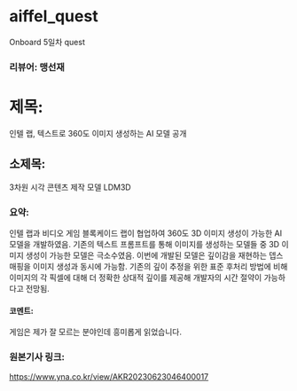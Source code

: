 # aiffel_quest 

Onboard 5일차 quest
### 리뷰어: 맹선재


# 제목: 
인텔 랩, 텍스트로 360도 이미지 생성하는 AI 모델 공개


## 소제목:
3차원 시각 콘텐츠 제작 모델 LDM3D


### 요약:
인텔 랩과 비디오 게임 블록케이드 랩이 협업하여 360도 3D 이미지 생성이 가능한 AI 모델을 개발하였음.
기존의 텍스트 프롬프트를 통해 이미지를 생성하는 모델들 중 3D 이미지 생성이 가능한 모델은 극소수였음.
이번에 개발된 모델은 깊이감을 재현하는 뎁스 매핑을 이미지 생성과 동시에 가능함. 
기존의 깊이 추정을 위한 표준 후처리 방법에 비해 이미지의 각 픽셀에 대해 더 정확한 상대적 깊이를 제공해 개발자의 시간 절약이 가능하다고 전망됨.


#### 코멘트:
게임은 제가 잘 모르는 분야인데 흥미롭게 읽었습니다. 

### 원본기사 링크:
https://www.yna.co.kr/view/AKR20230623046400017
